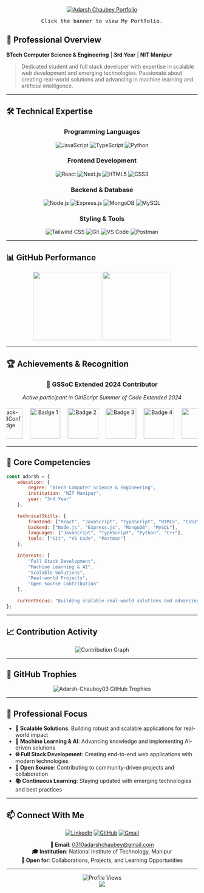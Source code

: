 <div align="center">
  <a href="https://portfolio-l9sl.vercel.app/" target="_blank">
    <img 
      src="https://capsule-render.vercel.app/api?type=waving&color=0:00D9FF,50:0080FF,100:0040FF&height=200&section=header&text=Adarsh%20Chaubey&fontSize=50&fontColor=FFFFFF&animation=fadeIn&fontAlignY=35&desc=Student%20%7C%20Full%20Stack%20Developer%20%7C%20Gen.%20AI&descAlignY=55&descSize=18" 
      alt="Adarsh Chaubey Portfolio"
      style="cursor: pointer;"
    />
  </a>
<pre>Click the banner to view My Portfolio.
</pre>

</div>




## 🎯 Professional Overview

**BTech Computer Science & Engineering** | **3rd Year** | **NIT Manipur**

> Dedicated student and full stack developer with expertise in scalable web development and emerging technologies. Passionate about creating real-world solutions and advancing in machine learning and artificial intelligence.

---

## 🛠️ Technical Expertise

<div align="center">

### Programming Languages
![JavaScript](https://img.shields.io/badge/JavaScript-F7DF1E?style=for-the-badge&logo=javascript&logoColor=black)
![TypeScript](https://img.shields.io/badge/TypeScript-3178C6?style=for-the-badge&logo=typescript&logoColor=white)
![Python](https://img.shields.io/badge/Python-3776AB?style=for-the-badge&logo=python&logoColor=white)


### Frontend Development
![React](https://img.shields.io/badge/React-61DAFB?style=for-the-badge&logo=react&logoColor=black)
![Next.js](https://img.shields.io/badge/Next.js-000000?style=for-the-badge&logo=nextdotjs&logoColor=white)
![HTML5](https://img.shields.io/badge/HTML5-E34F26?style=for-the-badge&logo=html5&logoColor=white)
![CSS3](https://img.shields.io/badge/CSS3-1572B6?style=for-the-badge&logo=css3&logoColor=white)

### Backend & Database
![Node.js](https://img.shields.io/badge/Node.js-339933?style=for-the-badge&logo=nodedotjs&logoColor=white)
![Express.js](https://img.shields.io/badge/Express.js-000000?style=for-the-badge&logo=express&logoColor=white)
![MongoDB](https://img.shields.io/badge/MongoDB-47A248?style=for-the-badge&logo=mongodb&logoColor=white)
![MySQL](https://img.shields.io/badge/MySQL-4479A1?style=for-the-badge&logo=mysql&logoColor=white)

### Styling & Tools
![Tailwind CSS](https://img.shields.io/badge/Tailwind_CSS-38B2AC?style=for-the-badge&logo=tailwind-css&logoColor=white)
![Git](https://img.shields.io/badge/Git-F05032?style=for-the-badge&logo=git&logoColor=white)
![VS Code](https://img.shields.io/badge/VS_Code-007ACC?style=for-the-badge&logo=visual-studio-code&logoColor=white)
![Postman](https://img.shields.io/badge/Postman-FF6C37?style=for-the-badge&logo=postman&logoColor=white)

</div>

---

## 📊 GitHub Performance

<div align="center">
  <img height="180em" src="https://github-readme-stats.vercel.app/api?username=Adarsh-Chaubey03&show_icons=true&theme=tokyonight&include_all_commits=true&count_private=true&hide_border=true" />
  <img height="180em" src="https://github-readme-stats.vercel.app/api/top-langs/?username=Adarsh-Chaubey03&layout=compact&theme=tokyonight&hide_border=true&langs_count=8" />
</div>


---

## 🏆 Achievements & Recognition

<div align="center">

### 🌟 GSSoC Extended 2024 Contributor
*Active participant in GirlScript Summer of Code Extended 2024*
<div style="display: flex; justify-content: center; align-items: center; gap: 20px; margin: 20px 0; flex-wrap: nowrap; overflow-x: auto;">
  <img src="https://raw.githubusercontent.com/GSSoC24/Postman-Challenge/main/docs/assets/Postman%20White.png" alt="Postman White" style="height: 80px;" />
  <img src="https://raw.githubusercontent.com/GSSoC24/Hack-Web3Conf/refs/heads/main/assets/Hack-Web3Conf%202024%20Badge%20(2).png" alt="Hack-Web3Conf Badge" style="height: 80px;" />
  <img src="https://raw.githubusercontent.com/GSSoC24/Postman-Challenge/main/docs/assets/1.png" alt="Badge 1" style="height: 80px;" />
  <img src="https://raw.githubusercontent.com/GSSoC24/Postman-Challenge/main/docs/assets/2.png" alt="Badge 2" style="height: 80px;" />
  <img src="https://raw.githubusercontent.com/GSSoC24/Postman-Challenge/main/docs/assets/3.png" alt="Badge 3" style="height: 80px;" />
  <img src="https://raw.githubusercontent.com/GSSoC24/Postman-Challenge/main/docs/assets/4.png" alt="Badge 4" style="height: 80px;" />
  <img src="https://raw.githubusercontent.com/GSSoC24/Postman-Challenge/main/docs/assets/5.png" width="80px" height="80px" />
  <img src="https://raw.githubusercontent.com/GSSoC24/Postman-Challenge/main/docs/assets/6.png" width="80px" height="80px" />
</div>


</div>

---

## 🎯 Core Competencies

```javascript
const adarsh = {
    education: {
        degree: "BTech Computer Science & Engineering",
        institution: "NIT Manipur",
        year: "3rd Year"
    },
    
    technicalSkills: {
        frontend: ["React", "JavaScript", "TypeScript", "HTML5", "CSS3", "Tailwind CSS"],
        backend: ["Node.js", "Express.js", "MongoDB", "MySQL"],
        languages: ["JavaScript", "TypeScript", "Python", "C++"],
        tools: ["Git", "VS Code", "Postman"]
    },
    
    interests: [
        "Full Stack Development",
        "Machine Learning & AI",
        "Scalable Solutions",
        "Real-world Projects",
        "Open Source Contribution"
    ],
    
    currentFocus: "Building scalable real-world solutions and advancing in machine learning and AI"
};
```

---

## 📈 Contribution Activity

<div align="center">
  <img src="https://github-readme-activity-graph.vercel.app/graph?username=Adarsh-Chaubey03&custom_title=Annual%20Contribution%20Graph&bg_color=1A1B27&color=00D9FF&line=00D9FF&point=FFFFFF&area_color=00D9FF&title_color=FFFFFF&area=true&hide_border=true" alt="Contribution Graph" />
</div>

---

## 🏅 GitHub Trophies
<div align="center">
  <img src="https://github-profile-trophy.vercel.app/?username=Adarsh-Chaubey03&theme=tokyonight&no-frame=true&no-bg=true&margin-w=4&row=2&column=4" alt="Adarsh-Chaubey03 GitHub Trophies" />
</div>



---

## 💼 Professional Focus

- **🚀 Scalable Solutions**: Building robust and scalable applications for real-world impact
- **🤖 Machine Learning & AI**: Advancing knowledge and implementing AI-driven solutions
- **🌐 Full Stack Development**: Creating end-to-end web applications with modern technologies
- **🔧 Open Source**: Contributing to community-driven projects and collaboration
- **📚 Continuous Learning**: Staying updated with emerging technologies and best practices

---

## 📫 Connect With Me

<div align="center">

[![LinkedIn](https://img.shields.io/badge/LinkedIn-0077B5?style=for-the-badge&logo=linkedin&logoColor=white)](https://www.linkedin.com/in/adarsh-chaubey/)
[![GitHub](https://img.shields.io/badge/GitHub-100000?style=for-the-badge&logo=github&logoColor=white)](https://github.com/Adarsh-Chaubey03)
[![Gmail](https://img.shields.io/badge/Gmail-D14836?style=for-the-badge&logo=gmail&logoColor=white)](mailto:0310adarshchaubey@gmail.com)

**📧 Email**: 0310adarshchaubey@gmail.com  
**🎓 Institution**: National Institute of Technology, Manipur  
**💼 Open for**: Collaborations, Projects, and Learning Opportunities

</div>

---

<div align="center">
  <img src="https://komarev.com/ghpvc/?username=Adarsh-Chaubey03&label=Profile%20Views&color=00D9FF&style=for-the-badge" alt="Profile Views" />
</div>

<div align="center">
  <img src="https://capsule-render.vercel.app/api?type=waving&color=0:00D9FF,50:0080FF,100:0040FF&height=120&section=footer&animation=fadeIn" />
</div>
